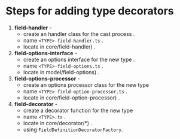 # Steps for adding type decorators

1. **field-handler** - 
    * create an handler class for the cast process .
    * name `<TYPE>-field-handler.ts` .
    * locate in core/field-handler) .
2. **field-options-interface** - 
    * create an options interface for the new type .
    * name `<TYPE>-field-options.ts` .
    * locate in model/field-options) .
3.  **field-options-processor** -
    * create an options processor class for the new type 
    * name `<TYPE>-field-option-processor.ts` .
    * locate in core/field-option-processor) .
4. **field-decorator** -
    * create a decorator function for the new type 
    * name `<TYPE>.ts` .
    * locate in core/decorator/*) .
    * using `FieldDefinitionDecoratorFactory`.
